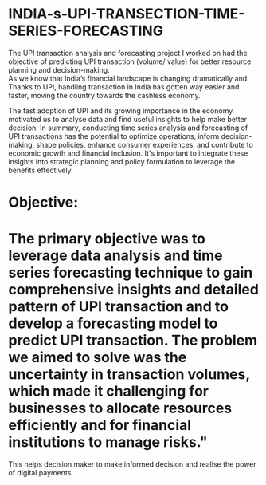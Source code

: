 # INDIA-s-UPI-TRANSECTION-TIME-SERIES-FORECASTING
 
The UPI transaction analysis and forecasting project I worked on had the  objective of predicting UPI transaction (volume/ value) for better resource  planning and decision-making.  
As we know that India’s financial landscape is changing dramatically and Thanks to UPI, handling  transaction in India has gotten way easier and faster, moving the country towards the cashless  economy. 

The fast adoption of UPI and its growing importance in the economy motivated us to analyse data  and find useful insights to help make better decision. 
In summary, conducting time series analysis and forecasting of UPI transactions has the potential to  optimize operations, inform decision-making, shape policies, enhance consumer experiences, and  contribute to economic growth and financial inclusion. It's important to integrate these insights into  strategic planning and policy formulation to leverage the benefits effectively. 

# Objective: 
# The primary objective was to leverage data analysis and time series forecasting technique to gain  comprehensive insights and detailed pattern of UPI transaction and to develop a forecasting model  to predict UPI transaction. The problem we aimed to solve was the uncertainty in transaction  volumes, which made it challenging for businesses to allocate resources efficiently and for financial  institutions to manage risks." 
This helps decision maker to make informed decision and realise the power of digital payments.
